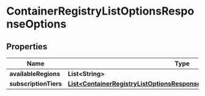 

# ContainerRegistryListOptionsResponseOptions


## Properties

| Name | Type | Description | Notes |
|------------ | ------------- | ------------- | -------------|
|**availableRegions** | **List&lt;String&gt;** |  |  [optional] |
|**subscriptionTiers** | [**List&lt;ContainerRegistryListOptionsResponseOptionsSubscriptionTiersInner&gt;**](ContainerRegistryListOptionsResponseOptionsSubscriptionTiersInner.md) |  |  [optional] |



